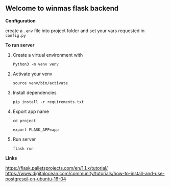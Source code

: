 ## Welcome to winmas flask backend

**Configuration**

create a ``.env`` file into project folder and set your vars requested in ``config.py``

**To run server**
    
1. Create a virtual environment with

    ``Python3 -m venv venv``

2. Activate your venv

    ``source venv/bin/activate``

3. Install dependencies

    ``pip install -r requirements.txt`` 

4. Export app name

    ``cd project``

    ``export FLASK_APP=app``

4. Run server

    ``flask run``

**Links**

https://flask.palletsprojects.com/en/1.1.x/tutorial/
https://www.digitalocean.com/community/tutorials/how-to-install-and-use-postgresql-on-ubuntu-16-04
